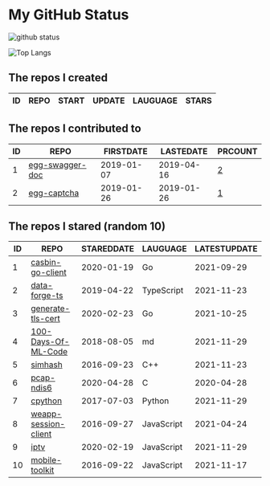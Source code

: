 # My GitHub Status

<img src="https://github-readme-stats-1.yihong0618.vercel.app/api?username=jc-lathander&show_icons=true&&&hide_title=true&count_private=true" alt="github status" />

![Top Langs](https://github-readme-stats-1.yihong0618.vercel.app/api/top-langs/?username=jc-lathander&layout=compact)

<!--START_SECTION:my_github-->
## The repos I created
| ID | REPO | START | UPDATE | LAUGUAGE | STARS |
|----|------|-------|--------|----------|-------|

## The repos I contributed to
| ID |                                REPO                                | FIRSTDATE  | LASTEDATE  |                                          PRCOUNT                                           |
|----|--------------------------------------------------------------------|------------|------------|--------------------------------------------------------------------------------------------|
|  1 | [egg-swagger-doc](https://github.com/Yanshijie-EL/egg-swagger-doc) | 2019-01-07 | 2019-04-16 | [2](https://github.com/Yanshijie-EL/egg-swagger-doc/pulls?q=is%3Apr+author%3Ajc-lathander) |
|  2 | [egg-captcha](https://github.com/Raoul1996/egg-captcha)            | 2019-01-26 | 2019-01-26 | [1](https://github.com/Raoul1996/egg-captcha/pulls?q=is%3Apr+author%3Ajc-lathander)        |

## The repos I stared (random 10)
| ID |                                  REPO                                   | STAREDDATE |  LAUGUAGE  | LATESTUPDATE |
|----|-------------------------------------------------------------------------|------------|------------|--------------|
|  1 | [casbin-go-client](https://github.com/casbin/casbin-go-client)          | 2020-01-19 | Go         | 2021-09-29   |
|  2 | [data-forge-ts](https://github.com/data-forge/data-forge-ts)            | 2019-04-22 | TypeScript | 2021-11-23   |
|  3 | [generate-tls-cert](https://github.com/Shyp/generate-tls-cert)          | 2020-02-23 | Go         | 2021-10-25   |
|  4 | [100-Days-Of-ML-Code](https://github.com/Avik-Jain/100-Days-Of-ML-Code) | 2018-08-05 | md         | 2021-11-29   |
|  5 | [simhash](https://github.com/yanyiwu/simhash)                           | 2016-09-23 | C++        | 2021-11-23   |
|  6 | [pcap-ndis6](https://github.com/SageAxcess/pcap-ndis6)                  | 2020-04-28 | C          | 2020-04-28   |
|  7 | [cpython](https://github.com/python/cpython)                            | 2017-07-03 | Python     | 2021-11-29   |
|  8 | [weapp-session-client](https://github.com/CFETeam/weapp-session-client) | 2016-09-27 | JavaScript | 2021-04-24   |
|  9 | [iptv](https://github.com/iptv-org/iptv)                                | 2020-02-19 | JavaScript | 2021-11-29   |
| 10 | [mobile-toolkit](https://github.com/angular/mobile-toolkit)             | 2016-09-22 | JavaScript | 2021-11-17   |

<!--END_SECTION:my_github-->
